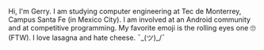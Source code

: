 Hi, I'm Gerry. I am studying computer engineering at Tec de Monterrey, Campus Santa Fe (in Mexico City). 
I am involved at an Android community and at competitive programming.
My favorite emoji is the rolling eyes one 🙄 (FTW). 
I love lasagna and hate cheese.  ¯\_(ツ)_/¯
